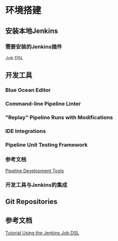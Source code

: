 # 环境搭建
## 安装本地Jenkins
### 需要安装的Jenkins插件
Job DSL	

## 开发工具

### Blue Ocean Editor

### Command-line Pipeline Linter

### "Replay" Pipeline Runs with Modifications

### IDE Integrations

### Pipeline Unit Testing Framework

### 参考文档
[Pipeline Development Tools](https://jenkins.io/doc/book/pipeline/development/)  

### 开发工具与Jenkins的集成

## Git Repositories

## 参考文档

[Tutorial Using the Jenkins Job DSL](https://github.com/jenkinsci/job-dsl-plugin/wiki/Tutorial---Using-the-Jenkins-Job-DSL)  

